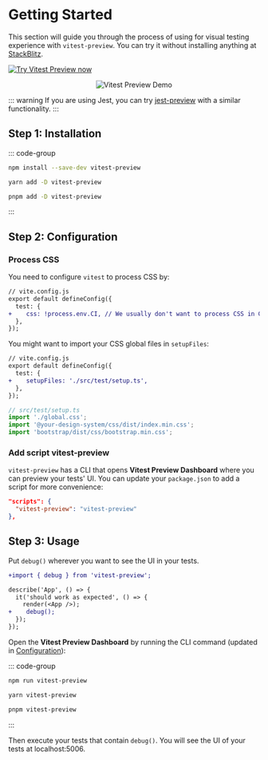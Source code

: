 # Getting Started

This section will guide you through the process of using for visual testing experience with `vitest-preview`. You can try it without installing anything at [StackBlitz](https://stackblitz.com/edit/vitest-preview?file=src%2FApp.test.tsx,README.md).

[![Try Vitest Preview now](https://developer.stackblitz.com/img/open_in_stackblitz.svg)](https://stackblitz.com/edit/vitest-preview?file=src%2FApp.test.tsx,README.md)

<p align="center">
  <img align="center" src="https://user-images.githubusercontent.com/8603085/197373376-f6a3fe33-487b-4c35-8085-8e7e6357ce40.gif" alt="Vitest Preview Demo" />
</p>

::: warning
If you are using Jest, you can try [jest-preview](https://github.com/nvh95/jest-preview) with a similar functionality.
:::

## Step 1: Installation

::: code-group

```bash [npm]
npm install --save-dev vitest-preview
```

```bash [Yarn]
yarn add -D vitest-preview
```

```bash [pnpm]
pnpm add -D vitest-preview
```

:::

## Step 2: Configuration

### Process CSS

You need to configure `vitest` to process CSS by:

```diff
// vite.config.js
export default defineConfig({
  test: {
+    css: !process.env.CI, // We usually don't want to process CSS in CI
  },
});

```

You might want to import your CSS global files in `setupFiles`:

```diff
// vite.config.js
export default defineConfig({
  test: {
+    setupFiles: './src/test/setup.ts',
  },
});

```

```ts
// src/test/setup.ts
import './global.css';
import '@your-design-system/css/dist/index.min.css';
import 'bootstrap/dist/css/bootstrap.min.css';
```

### Add script vitest-preview

`vitest-preview` has a CLI that opens **Vitest Preview Dashboard** where you can preview your tests' UI. You can update your `package.json` to add a script for more convenience:

```json
"scripts": {
  "vitest-preview": "vitest-preview"
},
```

## Step 3: Usage

Put `debug()` wherever you want to see the UI in your tests.

```diff
+import { debug } from 'vitest-preview';

describe('App', () => {
  it('should work as expected', () => {
    render(<App />);
+    debug();
  });
});
```

Open the **Vitest Preview Dashboard** by running the CLI command (updated in [Configuration](#step-2-configuration)):

::: code-group

```bash [npm]
npm run vitest-preview
```

```bash [Yarn]
yarn vitest-preview
```

```bash [pnpm]
pnpm vitest-preview
```

:::

Then execute your tests that contain `debug()`. You will see the UI of your tests at localhost:5006.
